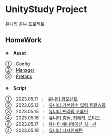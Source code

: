 # UnityStudy Project
유니티 공부 프로젝트

## HomeWork
**※　Asset**

①　[Config](https://github.com/dongyoonq/UnityStudyProject/tree/master/Assets/Homework/Configs)<BR>
②　[Manager](https://github.com/dongyoonq/UnityStudyProject/tree/master/Assets/Homework/Managers)<BR>
③　[Prefabs](https://github.com/dongyoonq/UnityStudyProject/tree/master/Assets/Homework/Prefabs)
<BR><BR>
**※　Script**
  
①　2023.05.11　:　[유니티 컴포넌트](https://github.com/dongyoonq/UnityStudyProject/tree/master/Assets/Homework/2023.05.11)<BR>
②　2023.05.12　:　[유니티 기본함수 입력 트랜스폼](https://github.com/dongyoonq/UnityStudyProject/tree/master/Assets/Homework/2023.05.12)<BR>
③　2023.05.15　:　[유니티 프리팹 코루틴](https://github.com/dongyoonq/UnityStudyProject/tree/master/Assets/Homework/2023.05.15)<BR>
④　2023.05.16　:　[유니티 충돌, 카메라, 오디오](https://github.com/dongyoonq/UnityStudyProject/tree/master/Assets/Homework/2023.05.16)<BR>
④　2023.05.17　:　[유니티 애니메이션, UI, 씬](https://github.com/dongyoonq/UnityStudyProject/tree/master/Assets/Homework/2023.05.17)<BR>
④　2023.05.18　:　[유니티 디자인패턴](https://github.com/dongyoonq/UnityStudyProject/tree/master/Assets/Homework/2023.05.18)<BR>
